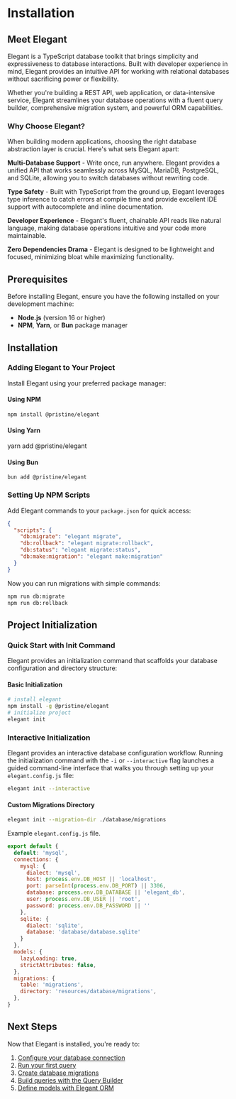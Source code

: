 # Installation
<show-structure for="chapter,procedure" depth="1"/>

## Meet Elegant

Elegant is a TypeScript database toolkit that brings simplicity and expressiveness to database interactions. Built with developer experience in mind, Elegant provides an intuitive API for working with relational databases without sacrificing power or flexibility.

Whether you're building a REST API, web application, or data-intensive service, Elegant streamlines your database operations with a fluent query builder, comprehensive migration system, and powerful ORM capabilities.

### Why Choose Elegant?

When building modern applications, choosing the right database abstraction layer is crucial. Here's what sets Elegant apart:

**Multi-Database Support** - Write once, run anywhere. Elegant provides a unified API that works seamlessly across MySQL, MariaDB, PostgreSQL, and SQLite, allowing you to switch databases without rewriting code.

**Type Safety** - Built with TypeScript from the ground up, Elegant leverages type inference to catch errors at compile time and provide excellent IDE support with autocomplete and inline documentation.

**Developer Experience** - Elegant's fluent, chainable API reads like natural language, making database operations intuitive and your code more maintainable.

**Zero Dependencies Drama** - Elegant is designed to be lightweight and focused, minimizing bloat while maximizing functionality.

## Prerequisites

Before installing Elegant, ensure you have the following installed on your development machine:

- **Node.js** (version 16 or higher)
- **NPM**, **Yarn**, or **Bun** package manager

## Installation

### Adding Elegant to Your Project

Install Elegant using your preferred package manager:

#### Using NPM
`npm install @pristine/elegant`

#### Using Yarn
yarn add @pristine/elegant

#### Using Bun
`bun add @pristine/elegant`

### Setting Up NPM Scripts

Add Elegant commands to your `package.json` for quick access:

```json
{
  "scripts": {
    "db:migrate": "elegant migrate",
    "db:rollback": "elegant migrate:rollback",
    "db:status": "elegant migrate:status",
    "db:make:migration": "elegant make:migration"
  }
}
```

Now you can run migrations with simple commands:
```bash
npm run db:migrate 
npm run db:rollback
```

## Project Initialization

### Quick Start with Init Command

Elegant provides an initialization command that scaffolds your database configuration and directory structure:

#### Basic Initialization
```bash
# install elegant
npm install -g @pristine/elegant
# initialize project 
elegant init
```

### Interactive Initialization
Elegant provides an interactive database configuration workflow. Running the initialization command with the `-i` or `--interactive` flag launches a guided command-line interface that walks you through setting up your `elegant.config.js` file:
```bash
elegant init --interactive
```
#### Custom Migrations Directory
```bash
elegant init --migration-dir ./database/migrations
```
Example `elegant.config.js` file.
```javascript
export default {
  default: 'mysql',
  connections: {
    mysql: {
      dialect: 'mysql',
      host: process.env.DB_HOST || 'localhost',
      port: parseInt(process.env.DB_PORT) || 3306,
      database: process.env.DB_DATABASE || 'elegant_db',
      user: process.env.DB_USER || 'root',
      password: process.env.DB_PASSWORD || ''
    },
    sqlite: {
      dialect: 'sqlite',
      database: 'database/database.sqlite'
    }
  },
  models: {
    lazyLoading: true,
    strictAttributes: false,
  },
  migrations: {
    table: 'migrations',
    directory: 'resources/database/migrations',
  },
}
```

## Next Steps

Now that Elegant is installed, you're ready to:

1. [Configure your database connection](https://elegant.pristine.technology/getting-started.html#configuration)
2. [Run your first query](https://elegant.pristine.technology/getting-started.html)
3. [Create database migrations](https://elegant.pristine.technology/migrations.html)
4. [Build queries with the Query Builder](https://elegant.pristine.technology/query-builder.html)
5. [Define models with Elegant ORM](https://elegant.pristine.technology/elegant-getting-started.html)
